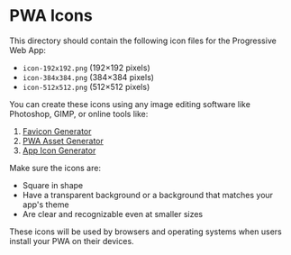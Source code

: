 # PWA Icons

This directory should contain the following icon files for the Progressive Web App:

- `icon-192x192.png` (192×192 pixels)
- `icon-384x384.png` (384×384 pixels)
- `icon-512x512.png` (512×512 pixels)

You can create these icons using any image editing software like Photoshop, GIMP, or online tools like:

1. [Favicon Generator](https://realfavicongenerator.net/)
2. [PWA Asset Generator](https://github.com/onderceylan/pwa-asset-generator)
3. [App Icon Generator](https://appicon.co/)

Make sure the icons are:
- Square in shape
- Have a transparent background or a background that matches your app's theme
- Are clear and recognizable even at smaller sizes

These icons will be used by browsers and operating systems when users install your PWA on their devices.
